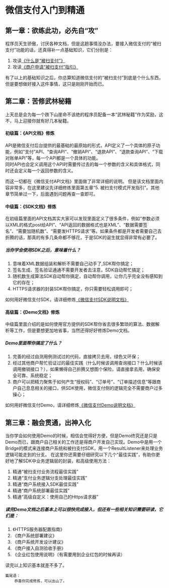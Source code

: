 # 微信支付入门到精通

## 第一章：欲练此功，必先自“攻”   

程序员天生骄傲，讨厌各种文档，但是这趟事情没办法，要接入微信支付的“被扫支付”功能的话，还真得补一点基础知识，它们分别是：  
1. 攻读<a href="https://github.com/grz/wxpay_scanpay_java_sdk#user-content-%E4%BB%80%E4%B9%88%E6%98%AF%E8%A2%AB%E6%89%AB%E6%94%AF%E4%BB%98" target="_blank">《什么是“被扫支付”》</a>
2. 攻读<a href="https://mp.weixin.qq.com/paymch/readtemplate?t=mp/business/faq_tmpl" target="_blank">《商户申请“被扫支付”指引》</a>  

有了以上的基础知识之后，你总算知道微信支付的“被扫支付”到底是个什么东西，但是要想做好接入这件事情，这只是刚刚开始而已。

## 第二章：苦修武林秘籍  

上天总是会为每一个跌下山崖命不该绝的程序员配备一本“武林秘籍”作为奖励，这不，马上迎接你就有好几本秘籍。

#### 初级篇：《API文档》修炼  

API是微信支付后台提供的最基础的最原始的形式，API定义了一个具体的原子功能，例如“支付”API、“查询API”、“撤销API”、“退款API”、“退款查询API”、“下载对账单API”等，每一个API都是一个具体的功能。  
同时API也会定义调用这个API时需要传过去的每一个参数的含义和具体格式，同时还会定义每一个返回参数的含义。

而这一切都在《微信支付API文档》里面做了非常详细的说明。
但是该文档里面内容非常多，在这里建议先详细修炼里面第五章“5.  被扫支付模式开发指引”。其他章节简单过一下，后面遇到问题再查一查即可。


#### 中级篇：《SDK文档》修炼  

在初级篇里面的API文档其实大家可以发现里面定义了很多条件，例如“参数必须以XML的格式post给API”、“API返回的数据格式也是XML”、“数据需要签名”、“需要加随机数”、“需要发HTTPS请求”等。如果条件都是开发者需要自己去折腾的话，那真的有多几条命都不够花，于是SDK的诞生就显得非常有必要了。  

##### 当你学会使用SDK之后，意味着什么？  
1. 意味着XML数据组装和解析不需要自己动手了,SDK帮你搞定；
2. 签名生成、签名验证通通不需要开发者去注意，SDK自动帮忙搞定；
3. 随机数生成算法SDK自动帮你搞定，自动帮你调用，让你几乎完全没有感知到它的存在；
4. HTTPS请求器的封装SDK帮你搞定，你只需要轻松调用即可；  

如何用好微信支付SDK，请详细修炼<a href="https://github.com/grz/wxpay_scanpay_java_sdk" target="_blank">《微信支付SDK说明文档》</a>


#### 高级篇：《Demo文档》修炼  

中级篇里面介绍的是如何使用官方提供的SDK帮你省去很多繁琐的算法、数据解析等工作，但是要想更加地省事，当然还得好好修炼Demo文档。 

##### Demo里面帮你搞定了什么？  
1. 完善的经过自测用例测试过的代码，直接拷贝去用，绿色又环保；
2. 经过其他商户帮忙验证过的最佳实践（什么时候该调用查询接口？什么时候该调用撤销接口？），如果懒得自己折腾又想图个保险，请直接拿去用，确保安全可靠、系统稳定；
3. 商户可以把精力聚焦于如何产生“授权码”、“订单号”、“订单描述信息”等跟商户自己息息相关的接口，供SDK使用，微信支付侧的逻辑完全不需要商户过多操心； 

如何用好微信支付Demo，请详细修炼<a href="https://github.com/grz/wxpay_scanpay_java_demo" target="_blank">《微信支付Demo说明文档》</a> 

## 第三章：融会贯通，出神入化  

当你学会如何使用Demo的时候，相信会觉得好方便，但是Demo终究还是只是Demo而已，跟商户自己相关的工作还是得商户开发自己实现。Demo中是用一个Bridge的模式来连接商户系统和被扫支付SDK，用一个ResultListener来处理业务逻辑可能走到的分支。
在这里你还需要仔细研究以下几个“最佳实践”，有助你更好地了解SDK中业务逻辑层的封装，和高级使用方法：  
1. 精通“被扫支付业务流程最佳实践”  
2. 精通“支付业务逻辑分支处理最佳实践”  
3. 精通“商户系统接入SDK最佳实践”  
4. 精通“商户系统部署最佳实践”  
5. 精通“高级自定义：使用自己的Https请求器”

##### 读完Demo文档之后基本上可以很快完成接入，但还有一些相关知识需要研读，它们是：
1. 《HTTPS服务器配置指南》
2. 《商户系统部署建议》
3. 《商户系统开发设计建议》
4. 《商户接入自测验收手册》
5. 《企业红包使用说明》（有需要用到企业红包的时候再读）

读完以上知识基本就差不多了。

    篇尾语：
        恭喜你完成修炼，可以出山了。




  



